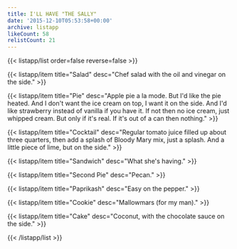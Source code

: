 ```yaml
---
title: I'LL HAVE "THE SALLY"
date: '2015-12-10T05:53:58+00:00'
archive: listapp
likeCount: 58
relistCount: 21
---
```


{{< listapp/list order=false reverse=false >}}

   {{< listapp/item title="Salad"
      desc="Chef salad with the oil and vinegar on the side." >}}

   {{< listapp/item title="Pie"
      desc="Apple pie a la mode. But I'd like the pie heated. And I don't want the ice cream on top, I want it on the side. And I'd like strawberry instead of vanilla if you have it. If not then no ice cream, just whipped cream. But only if it's real. If it's out of a can then nothing." >}}

   {{< listapp/item title="Cocktail"
      desc="Regular tomato juice filled up about three quarters, then add a splash of Bloody Mary mix, just a splash. And a little piece of lime, but on the side." >}}

   {{< listapp/item title="Sandwich"
      desc="What she's having." >}}

   {{< listapp/item title="Second Pie"
      desc="Pecan." >}}

   {{< listapp/item title="Paprikash"
      desc="Easy on the pepper." >}}

   {{< listapp/item title="Cookie"
      desc="Mallowmars (for my man)." >}}

   {{< listapp/item title="Cake"
      desc="Coconut, with the chocolate sauce on the side." >}}

{{< /listapp/list >}}
